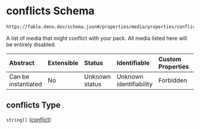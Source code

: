 # conflicts Schema

```txt
https://fable.deno.dev/schema.json#/properties/media/properties/conflicts
```

A list of media that might conflict with your pack. All media listed here will be entirely disabled.

| Abstract            | Extensible | Status         | Identifiable            | Custom Properties | Additional Properties | Access Restrictions | Defined In                                                 |
| :------------------ | :--------- | :------------- | :---------------------- | :---------------- | :-------------------- | :------------------ | :--------------------------------------------------------- |
| Can be instantiated | No         | Unknown status | Unknown identifiability | Forbidden         | Allowed               | none                | [schema.json\*](../out/schema.json "open original schema") |

## conflicts Type

`string[]` ([conflict](schema-properties-media-properties-conflicts-conflict.md))
